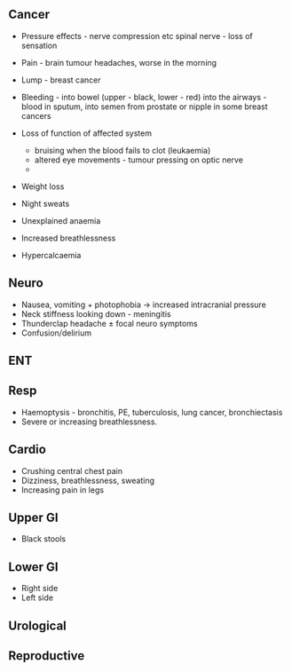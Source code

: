 
## Cancer

- Pressure effects - nerve compression etc spinal nerve - loss of sensation
- Pain - brain tumour headaches, worse in the morning 
- Lump - breast cancer
- Bleeding - into bowel (upper - black, lower - red) into the airways - blood in sputum, into semen from prostate or nipple in some breast cancers
- Loss of function of affected system
	- bruising when the blood fails to clot (leukaemia)
	- altered eye movements - tumour pressing on optic nerve
	- 

- Weight loss
-  Night sweats
- Unexplained anaemia
- Increased breathlessness
- Hypercalcaemia
## Neuro

- Nausea, vomiting + photophobia $\rightarrow$ increased intracranial pressure
- Neck stiffness looking down - meningitis
- Thunderclap headache $\pm$ focal neuro symptoms
- Confusion/delirium 



## ENT




## Resp

- Haemoptysis - bronchitis, PE, tuberculosis, lung cancer, bronchiectasis 
- Severe or increasing breathlessness.


## Cardio

- Crushing central chest pain 
- Dizziness, breathlessness, sweating
- Increasing pain in legs

## Upper GI

- Black stools 


## Lower GI

- Right side
- Left side 


## Urological



## Reproductive




